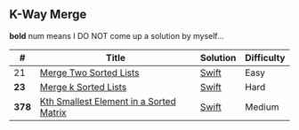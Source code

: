 ## K-Way Merge

**bold** num means I DO NOT come up a solution by myself...

| # | Title | Solution | Difficulty |
|---| ----- | -------- | ---------- |
|21|[Merge Two Sorted Lists](https://leetcode.com/problems/merge-two-sorted-lists/) |  [Swift](./algorithms/swfit/mergeTwoSortedList/mergeTwoSortedList.swift)|Easy|
|**23**|[Merge k Sorted Lists](https://leetcode.com/problems/merge-k-sorted-lists/) | [Swift](./algorithms/python/mergeKSortedLists/mergeKSortedLists.swift)|Hard|
|**378**|[Kth Smallest Element in a Sorted Matrix](https://leetcode.com/problems/kth-smallest-element-in-a-sorted-matrix/) | [Swift](../algorithms/swift/kthSmallestElementInASortedMatrix/kthSmallestElementInASortedMatrix.swift)|Medium|

